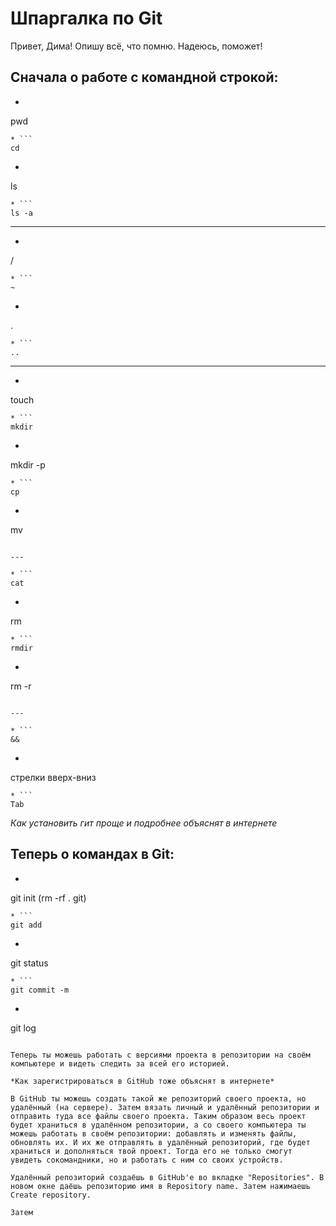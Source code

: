 # Шпаргалка по Git

Привет, Дима! Опишу всё, что помню. Надеюсь, поможет!

## Сначала о работе с командной строкой:

* ```
pwd
```
* ```
cd
```
* ```
ls
``` 
* ```
ls -a
``` 

---

* ```
/
```
* ```
~
```
* ```
.
```
* ```
..
```

---

* ```
touch
```
* ```
mkdir
```
* ```
mkdir -p
```
* ```
cp
```
* ```
mv
```

---

* ```
cat
```
* ```
rm
```
* ```
rmdir
```
* ```
rm -r
```

---

* ```
&&
```
* ```
стрелки вверх-вниз
```
* ```
Tab
```

*Как установить гит проще и подробнее объяснят в интернете*

## Теперь о командах в Git:

* ```
git init (rm -rf . git)
```
* ```
git add
```
* ```
git status
```
* ```
git commit -m
```
* ```
git log
```

Теперь ты можешь работать с версиями проекта в репозитории на своём компьютере и видеть следить за всей его историей.

*Как зарегистрироваться в GitHub тоже объяснят в интернете*

В GitHub ты можешь создать такой же репозиторий своего проекта, но удалённый (на сервере). Затем вязать личный и удалённый репозитории и отправить туда все файлы своего проекта. Таким образом весь проект будет храниться в удалённом репозитории, а со своего компьютера ты можешь работать в своём репозитории: добавлять и изменять файлы, обновлять их. И их же отправлять в удалённый репозиторий, где будет храниться и дополняться твой проект. Тогда его не только смогут увидеть сокомандники, но и работать с ним со своих устройств.

Удалённый репозиторий создаёшь в GitHub'е во вкладке "Repositories". В новом окне даёшь репозиторию имя в Repository name. Затем нажимаешь Create repository.

Затем 
